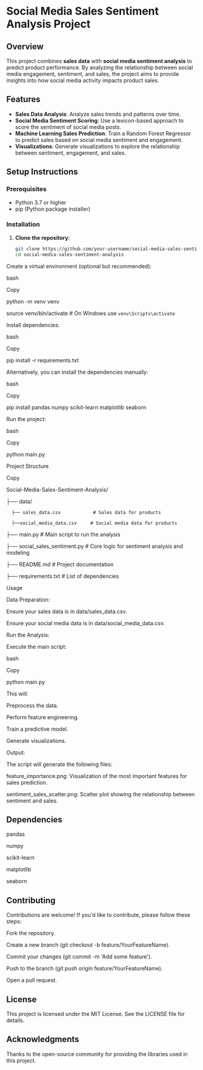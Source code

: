 # Social Media Sales  Sentiment Analysis Project

## Overview
This project combines **sales data** with **social media sentiment analysis** to predict product performance. By analyzing the relationship between social media engagement, sentiment, and sales, the project aims to provide insights into how social media activity impacts product sales.

## Features
- **Sales Data Analysis**: Analyze sales trends and patterns over time.
- **Social Media Sentiment Scoring**: Use a lexicon-based approach to score the sentiment of social media posts.
- **Machine Learning Sales Prediction**: Train a Random Forest Regressor to predict sales based on social media sentiment and engagement.
- **Visualizations**: Generate visualizations to explore the relationship between sentiment, engagement, and sales.

## Setup Instructions

### Prerequisites
- Python 3.7 or higher
- pip (Python package installer)

### Installation
1. **Clone the repository**:
   ```bash
   git clone https://github.com/your-username/social-media-sales-sentiment-analysis.git
   cd social-media-sales-sentiment-analysis
Create a virtual environment (optional but recommended):

bash

Copy

python -m venv venv

source venv/bin/activate  # On Windows use `venv\Scripts\activate`


Install dependencies:

bash

Copy

pip install -r requirements.txt


Alternatively, you can install the dependencies manually:

bash

Copy

pip install pandas numpy scikit-learn matplotlib seaborn

Run the project:

bash

Copy

python main.py

Project Structure

Copy

Social-Media-Sales-Sentiment-Analysis/

├── data/

      ├── sales_data.csv            # Sales data for products

      ├──social_media_data.csv     # Social media data for products

├── main.py                       # Main script to run the analysis

├── social_sales_sentiment.py     # Core logic for sentiment analysis and modeling

├── README.md                     # Project documentation

├── requirements.txt              # List of dependencies

Usage


Data Preparation:

Ensure your sales data is in data/sales_data.csv.

Ensure your social media data is in data/social_media_data.csv.

Run the Analysis:

Execute the main script:

bash

Copy

python main.py

This will:

Preprocess the data.

Perform feature engineering.

Train a predictive model.

Generate visualizations.

Output:

The script will generate the following files:

feature_importance.png: Visualization of the most important features for sales prediction.

sentiment_sales_scatter.png: Scatter plot showing the relationship between sentiment and sales.

## Dependencies

pandas

numpy

scikit-learn

matplotlib

seaborn

## Contributing
Contributions are welcome! If you'd like to contribute, please follow these steps:

Fork the repository.

Create a new branch (git checkout -b feature/YourFeatureName).

Commit your changes (git commit -m 'Add some feature').

Push to the branch (git push origin feature/YourFeatureName).

Open a pull request.

## License
This project is licensed under the MIT License. See the LICENSE file for details.

## Acknowledgments
Thanks to the open-source community for providing the libraries used in this project.

